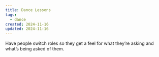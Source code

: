 ```yaml
---
title: Dance Lessons
tags:
  - dance
created: 2024-11-16
updated: 2024-11-16
---
```

Have people switch roles so they get a feel for what they’re asking and what’s being asked of them.